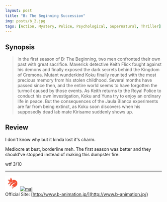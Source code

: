 ```yaml
---
layout: post
title: "B: The Beginning Succession"
img: posts/b_2.jpg 
tags: [Action, Mystery, Police, Psychological, Supernatural, Thriller]
---
```


## Synopsis
>In the first season of B: The Beginning, two men confronted their own past with great sacrifice. Maverick detective Keith Flick fought against his demons and finally exposed the dark secrets behind the Kingdom of Cremona. Mutant wunderkind Koku finally reunited with the most precious memory from his stolen childhood. Several months have passed since then, and the entire world seems to have forgotten the turmoil caused by those events. As Keith returns to the Royal Police to conduct his own investigation, Koku and Yuna try to enjoy an ordinary life in peace. But the consequences of the Jaula Blanca experiments are far from being extinct, as Koku soon discovers when his supposedly dead lab mate Kirisame suddenly shows up.

## Review
I don't know why but it kinda lost it's charm.

Mediocre at best, borderline meh. The first season was better and they should've stopped instead of making this dumpster fire.
   
wtf 3/10

---

[![kitsu](..\assets\img\kitsu.png)](https://kitsu.io/anime/b-the-beginning-succession)[![mal](..\assets\img\mal.ico)](https://myanimelist.net/anime/37994/B__The_Beginning_Succession)  
Official Site: [http://www.b-animation.jp/](http://www.b-animation.jp/)